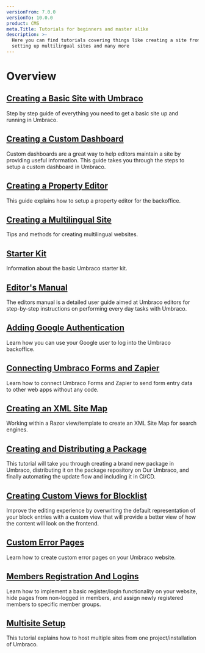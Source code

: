 ```yaml
---
versionFrom: 7.0.0
versionTo: 10.0.0
product: CMS
meta.Title: Tutorials for beginners and master alike
description: >-
  Here you can find tutorials covering things like creating a site from scratch,
  setting up multilingual sites and many more
---
```


# Overview

## [Creating a Basic Site with Umbraco](creating-a-basic-website/)

Step by step guide of everything you need to get a basic site up and running in Umbraco.

## [Creating a Custom Dashboard](creating-a-custom-dashboard.md)

Custom dashboards are a great way to help editors maintain a site by providing useful information. This guide takes you through the steps to setup a custom dashboard in Umbraco.

## [Creating a Property Editor](creating-a-property-editor/)

This guide explains how to setup a property editor for the backoffice.

## [Creating a Multilingual Site](multilanguage-setup.md)

Tips and methods for creating multilingual websites.

## [Starter Kit](starter-kit/)

Information about the basic Umbraco starter kit.

## [Editor's Manual](editors-manual/)

The editors manual is a detailed user guide aimed at Umbraco editors for step-by-step instructions on performing every day tasks with Umbraco.

## [Adding Google Authentication](add-google-authentication.md)

Learn how you can use your Google user to log into the Umbraco backoffice.

## [Connecting Umbraco Forms and Zapier](connecting-umbraco-forms-and-zapier.md)

Learn how to connect Umbraco Forms and Zapier to send form entry data to other web apps without any code.

## [Creating an XML Site Map](creating-an-xml-site-map.md)

Working within a Razor view/template to create an XML Site Map for search engines.

## [Creating and Distributing a Package](creating-and-distributing-a-package.md)

This tutorial will take you through creating a brand new package in Umbraco, distributing it on the package repository on Our Umbraco, and finally automating the update flow and including it in CI/CD.

## [Creating Custom Views for Blocklist](creating-custom-views-for-blocklist.md)

Improve the editing experience by overwriting the default representation of your block entries with a custom view that will provide a better view of how the content will look on the frontend.

## [Custom Error Pages](custom-error-page.md)

Learn how to create custom error pages on your Umbraco website.

## [Members Registration And Logins](members-registration-and-login.md)

Learn how to implement a basic register/login functionality on your website, hide pages from non-logged in members, and assign newly registered members to specific member groups.

## [Multisite Setup](multisite-setup.md)

This tutorial explains how to host multiple sites from one project/installation of Umbraco.
